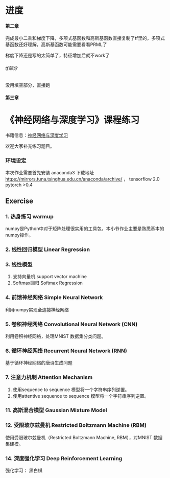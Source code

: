 # 进度
#### 第二章
完成最小二乘和梯度下降，多项式基函数和高斯基函数直接复制了tf里的，多项式基函数还好理解，高斯基函数可能需要看看PRML了

梯度下降还是写的太简单了，特征增加后就不work了
###### tf部分
没用填空部分，直接跑
#### 第三章




# 《神经网络与深度学习》课程练习

书籍信息：[神经网络与深度学习](https://nndl.github.io/)

欢迎大家补充练习题目。

### 环境设定
本次作业需要首先安装 anaconda3 下载地址 https://mirrors.tuna.tsinghua.edu.cn/anaconda/archive/ ， 
tensorflow 2.0
pytorch >0.4

## Exercise 

###  1. 热身练习 warmup
numpy是Python中对于矩阵处理很实用的工具包，本小节作业主要是熟悉基本的numpy操作。

### 2. 线性回归模型 Linear Regression

### 3. 线性模型

1. 支持向量机 support vector machine
2. Softmax回归 Softmax Regression

### 4. 前馈神经网络 Simple Neural Network

利用numpy实现全连接神经网络

### 5. 卷积神经网络 Convolutional Neural Network (CNN)
利用卷积神经网络，处理MNIST 数据集分类问题。

### 6. 循环神经网络 Recurrent Neural Network (RNN)
基于循环神经网络的唐诗生成问题
### 7. 注意力机制 Attention Mechanism

1.  使用sequence to sequence 模型将一个字符串序列逆置。 
2. 使用attentive sequence to sequence 模型将一个字符串序列逆置。

### 11. 高斯混合模型 Gaussian Mixture Model

### 12. 受限玻尔兹曼机 Restricted Boltzmann Machine (RBM)

使用受限玻尔兹曼机（Restricted Boltzmann Machine, RBM），对MNIST 数据集建模。

### 14. 深度强化学习 Deep Reinforcement Learning
强化学习： 黑白棋


